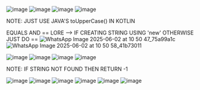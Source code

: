 ![image](https://github.com/user-attachments/assets/b4b8dca5-e027-4b12-8361-b92aff2b29b6)
![image](https://github.com/user-attachments/assets/7ac8d09f-f5a8-471d-98ab-28e21373a377)
![image](https://github.com/user-attachments/assets/85af1926-f09c-466c-bccb-4eba2d12f055)
![image](https://github.com/user-attachments/assets/1c5d4958-5247-42a0-aaf1-e32540e26094)

NOTE: JUST USE JAVA'S toUpperCase() IN KOTLIN

EQUALS AND == LORE -->
IF CREATING STRING USING 'new' OTHERWISE JUST DO ==
![WhatsApp Image 2025-06-02 at 10 50 47_75a99a1c](https://github.com/user-attachments/assets/9a19fe97-4e7e-473d-8e7e-ace34be33777)
![WhatsApp Image 2025-06-02 at 10 50 58_41b73011](https://github.com/user-attachments/assets/dac1f4b0-47ac-40f3-a2a9-33709a62506b)

![image](https://github.com/user-attachments/assets/d7b198cd-bb94-4d05-8911-bf8c4a054feb)
![image](https://github.com/user-attachments/assets/29290e95-aaad-4faf-9a08-4fc8540c2500)
![image](https://github.com/user-attachments/assets/43a5818a-5b03-4f37-b905-6f2b4cf2f92b)
![image](https://github.com/user-attachments/assets/2f33382f-77f7-40b9-b30c-3ee46ecb906e)

NOTE: IF STRING NOT FOUND THEN RETURN -1

![image](https://github.com/user-attachments/assets/8b4fcdb2-5bf1-48e3-8780-6032f04e22ac)
![image](https://github.com/user-attachments/assets/ffd425b8-017e-4012-ab0e-6d3133124136)
![image](https://github.com/user-attachments/assets/c21151e0-3717-40a8-9428-fa8df33c4726)
![image](https://github.com/user-attachments/assets/00c3bd61-58d3-4708-95bd-0fd7244c5148)
![image](https://github.com/user-attachments/assets/f3456dee-96d4-4872-850a-8abc136e58e8)
![image](https://github.com/user-attachments/assets/31c9e3bf-e7e9-4c74-b477-e66e8eeeec66)
